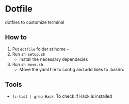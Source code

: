 # Dotfile
dotfiles to customize terminal

## How to
1. Put `dotfile` folder at home `~` 
2. Run `sh setup.sh`
    - Install the necessary dependecies
3. Run `sh move.sh`
    - Move the yaml file to config and add lines to .bashrc


## Tools
- `fc-list | grep Hack`: To check if Hack is installed